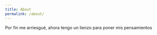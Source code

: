 ```yaml
---
title: About
permalink: /about/
---
```


Por fin me arriesgué, ahora tengo un lienzo para poner mis pensamientos 
